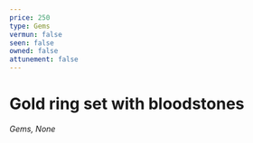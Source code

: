 ```yaml
---
price: 250
type: Gems
vermun: false
seen: false
owned: false
attunement: false
---
```

# Gold ring set with bloodstones

*Gems, None*